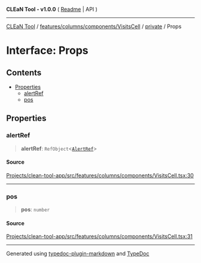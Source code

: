 **CLEaN Tool - v1.0.0** ( [Readme](../../../../../../README.md) \| API )

***

[CLEaN Tool](../../../../../../modules.md) / [features/columns/components/VisitsCell](../../README.md) / [private](../README.md) / Props

# Interface: Props

## Contents

- [Properties](Props.md#properties)
  - [alertRef](Props.md#alertref)
  - [pos](Props.md#pos)

## Properties

### alertRef

> **alertRef**: `RefObject`\<[`AlertRef`](../../../../../../components/AlertDialog/interfaces/AlertRef.md)\>

#### Source

[Projects/clean-tool-app/src/features/columns/components/VisitsCell.tsx:30](https://github.com/yuckyh/clean-tool-app/)

***

### pos

> **pos**: `number`

#### Source

[Projects/clean-tool-app/src/features/columns/components/VisitsCell.tsx:31](https://github.com/yuckyh/clean-tool-app/)

***

Generated using [typedoc-plugin-markdown](https://www.npmjs.com/package/typedoc-plugin-markdown) and [TypeDoc](https://typedoc.org/)

